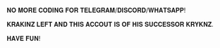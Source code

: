 𝐍𝐎 𝐌𝐎𝐑𝐄 𝐂𝐎𝐃𝐈𝐍𝐆 𝐅𝐎𝐑 𝐓𝐄𝐋𝐄𝐆𝐑𝐀𝐌/𝐃𝐈𝐒𝐂𝐎𝐑𝐃/𝐖𝐇𝐀𝐓𝐒𝐀𝐏𝐏!

𝐊𝐑𝐀𝐊𝐈𝐍𝐙 𝐋𝐄𝐅𝐓 𝐀𝐍𝐃 𝐓𝐇𝐈𝐒 𝐀𝐂𝐂𝐎𝐔𝐓 𝐈𝐒 𝐎𝐅 𝐇𝐈𝐒 𝐒𝐔𝐂𝐂𝐄𝐒𝐒𝐎𝐑 𝐊𝐑𝐘𝐊𝐍𝐙.

𝐇𝐀𝐕𝐄 𝐅𝐔𝐍!
